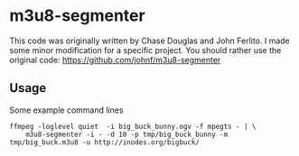 # m3u8-segmenter

This code  was originally written by Chase Douglas and  John Ferlito.
I made some minor modification for a specific project.
You should rather use the original code: https://github.com/johnf/m3u8-segmenter

## Usage

Some example command lines

    ffmpeg -loglevel quiet  -i big_buck_bunny.ogv -f mpegts - | \
        m3u8-segmenter -i - -d 10 -p tmp/big_buck_bunny -m tmp/big_buck.m3u8 -u http://inodes.org/bigbuck/

